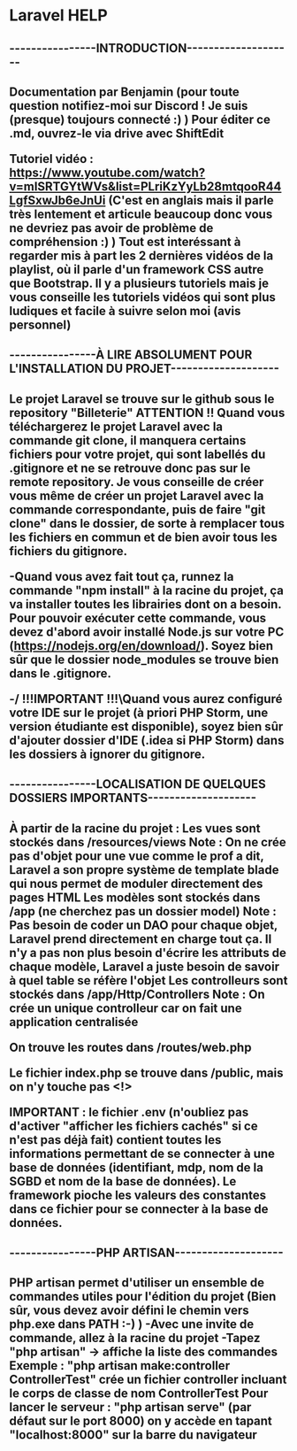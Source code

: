 # Laravel HELP


<h2>----------------INTRODUCTION--------------------<h2>

Documentation par Benjamin (pour toute question notifiez-moi sur Discord ! Je suis (presque) toujours connecté :) )
Pour éditer ce .md, ouvrez-le via drive avec ShiftEdit

Tutoriel vidéo : https://www.youtube.com/watch?v=mISRTGYtWVs&list=PLriKzYyLb28mtqooR44LgfSxwJb6eJnUi (C'est en anglais mais il parle très lentement et articule beaucoup donc vous ne devriez pas avoir de problème de compréhension :) )
          Tout est interéssant à regarder mis à part les 2 dernières vidéos de la playlist, où il parle d'un framework CSS autre que Bootstrap.
          Il y a plusieurs tutoriels mais je vous conseille les tutoriels vidéos qui sont plus ludiques et facile à suivre selon moi (avis personnel)
          
          
<h2>----------------À LIRE ABSOLUMENT POUR L'INSTALLATION DU PROJET--------------------<h2>


Le projet Laravel se trouve sur le github sous le repository "Billeterie"
ATTENTION !! Quand vous téléchargerez le projet Laravel avec la commande git clone, il manquera certains fichiers pour votre projet, qui sont labellés du .gitignore et ne se 
retrouve donc pas sur le remote repository. Je vous conseille de créer vous même de créer un projet Laravel avec la commande correspondante, puis de faire "git clone" dans 
le dossier, de sorte à remplacer tous les fichiers en commun et de bien avoir tous les fichiers du gitignore.

-Quand vous avez fait tout ça, runnez la commande "npm install" à la racine du projet, ça va installer toutes les librairies dont on a besoin. Pour pouvoir exécuter cette commande, vous devez 
d'abord avoir installé Node.js sur votre PC (https://nodejs.org/en/download/). Soyez bien sûr que le dossier node_modules se trouve bien dans le .gitignore.
  
  

**-/ !!!IMPORTANT !!!\Quand vous aurez configuré votre IDE sur le projet (à priori PHP Storm, une version étudiante est disponible), soyez bien sûr d'ajouter dossier d'IDE (.idea si PHP Storm) dans les dossiers à ignorer du gitignore.**

<h2>----------------LOCALISATION DE QUELQUES DOSSIERS IMPORTANTS--------------------<h2>


À partir de la racine du projet :
  Les vues sont stockés dans /resources/views
    Note : On ne crée pas d'objet pour une vue comme le prof a dit, Laravel a son propre système de template blade qui nous permet de moduler directement des pages HTML
  Les modèles sont stockés dans /app  (ne cherchez pas un dossier model)
    Note : Pas besoin de coder un DAO pour chaque objet, Laravel prend directement en charge tout ça. Il n'y a pas non plus besoin d'écrire les attributs de chaque modèle, 
          Laravel a juste besoin de savoir à quel table se réfère l'objet
  Les controlleurs sont stockés dans /app/Http/Controllers
    Note : On crée un unique controlleur car on fait une application centralisée
  
  On trouve les routes dans /routes/web.php
  
  Le fichier index.php se trouve dans /public, mais on n'y touche pas <!>
  
  
  
  IMPORTANT : le fichier .env (n'oubliez pas d'activer "afficher les fichiers cachés" si ce n'est pas déjà fait) contient toutes les informations permettant de se connecter
  à une base de données (identifiant, mdp, nom de la SGBD et nom de la base de données). Le framework pioche les valeurs des constantes dans ce fichier pour se connecter à la base de données.
 
 
<h2>----------------PHP ARTISAN--------------------<h2>
  
PHP artisan permet d'utiliser un ensemble de commandes utiles pour l'édition du projet (Bien sûr, vous devez avoir défini le chemin vers php.exe dans PATH :-) )
  -Avec une invite de commande, allez à la racine du projet
  -Tapez "php artisan" -> affiche la liste des commandes
  Exemple : "php artisan make:controller ControllerTest" crée un fichier controller incluant le corps de classe de nom ControllerTest
  Pour lancer le serveur : "php artisan serve" (par défaut sur le port 8000) on y accède en tapant "localhost:8000" sur la barre du navigateur